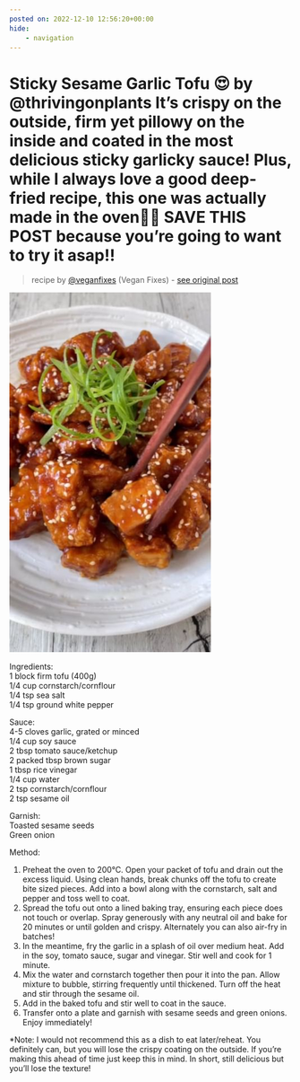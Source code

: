 ```yaml
---
posted on: 2022-12-10 12:56:20+00:00
hide:
    - navigation
---
```


# Sticky Sesame Garlic Tofu 😍 by @thrivingonplants It’s crispy on the outside, firm yet pillowy on the inside and coated in the most delicious sticky garlicky sauce! Plus, while I always love a good deep-fried recipe, this one was actually made in the oven👌🏼 SAVE THIS POST because you’re going to want to try it asap!!  

> recipe by [@veganfixes](https://www.instagram.com/veganfixes/) 
(Vegan Fixes) - [see original post](https://instagram.com/p/Cl_PiILpwGe)

![](../img/veganfixes_10-12-2022_1212.png)

  
Ingredients:   
1 block firm tofu (400g)  
1/4 cup cornstarch/cornflour  
1/4 tsp sea salt   
1/4 tsp ground white pepper  
  
Sauce:   
4-5 cloves garlic, grated or minced   
1/4 cup soy sauce  
2 tbsp tomato sauce/ketchup  
2 packed tbsp brown sugar  
1 tbsp rice vinegar   
1/4 cup water  
2 tsp cornstarch/cornflour  
2 tsp sesame oil   
  
Garnish:  
Toasted sesame seeds  
Green onion  
  
Method:   
1. Preheat the oven to 200°C. Open your packet of tofu and drain out the excess liquid. Using clean hands, break chunks off the tofu to create bite sized pieces. Add into a bowl along with the cornstarch, salt and pepper and toss well to coat.   
2. Spread the tofu out onto a lined baking tray, ensuring each piece does not touch or overlap. Spray generously with any neutral oil and bake for 20 minutes or until golden and crispy. Alternately you can also air-fry in batches!   
3. In the meantime, fry the garlic in a splash of oil over medium heat. Add in the soy, tomato sauce, sugar and vinegar. Stir well and cook for 1 minute.  
4. Mix the water and cornstarch together then pour it into the pan. Allow mixture to bubble, stirring frequently until thickened. Turn off the heat and stir through the sesame oil.   
5. Add in the baked tofu and stir well to coat in the sauce.   
6. Transfer onto a plate and garnish with sesame seeds and green onions. Enjoy immediately!   
  
*Note: I would not recommend this as a dish to eat later/reheat. You definitely can, but you will lose the crispy coating on the outside. If you’re making this ahead of time just keep this in mind. In short, still delicious but you’ll lose the texture!   